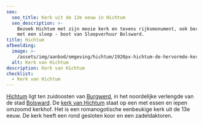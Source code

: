 ```yaml
---
seo:
  seo_title: Kerk uit de 13e eeuw in Hichtum
  seo_description: >-
    Bezoek Hichtum met zijn mooie kerk en tevens rijksmonument, ook bereikbaar
    met een sloep - boot van Sloepverhuur Bolsward.
title: Hichtum
afbeelding:
  image: >-
    /assets/img/aanbod/omgeving/hichtum/1920px-hichtum-de-hervormde-kerk-rm39349-foto10-2017-06-18-12-51.jpg
  alt: Kerk van Hichtum
description: Kerk van Hichtum
checklist:
  - Kerk van Hichtum
---
```


<a target="_blank" rel="noopener" href="https://nl.wikipedia.org/wiki/Hichtum">Hichtum</a> ligt ten zuidoosten van&nbsp;<a target="_blank" rel="noopener" href="https://nl.wikipedia.org/wiki/Burgwerd">Burgwerd</a>, in het noordelijke verlengde van de stad&nbsp;<a target="_blank" rel="noopener" href="https://nl.wikipedia.org/wiki/Bolsward">Bolsward</a>. De&nbsp;<a target="_blank" rel="noopener" href="https://www.pgbhh.nl/kerken/hichtum/geschiedenis-hichtum">kerk van Hichtum</a>&nbsp;staat op een met essen en iepen omzoomd kerkhof. Het is een romanogotische eenbeukige kerk uit de 13e eeuw. De kerk heeft een rond gesloten koor en een zadeldaktoren.&nbsp;
